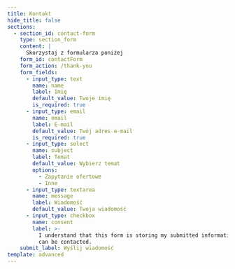 ```yaml
---
title: Kontakt
hide_title: false
sections:
  - section_id: contact-form
    type: section_form
    content: |
      Skorzystaj z formularza poniżej
    form_id: contactForm
    form_action: /thank-you
    form_fields:
      - input_type: text
        name: name
        label: Imię
        default_value: Twoje imię
        is_required: true
      - input_type: email
        name: email
        label: E-mail
        default_value: Twój adres e-mail
        is_required: true
      - input_type: select
        name: subject
        label: Temat
        default_value: Wybierz temat
        options:
          - Zapytanie ofertowe
          - Inne
      - input_type: textarea
        name: message
        label: Wiadomość
        default_value: Twoja wiadomość
      - input_type: checkbox
        name: consent
        label: >-
          I understand that this form is storing my submitted information so I
          can be contacted.
    submit_label: Wyślij wiadomość
template: advanced
---
```

